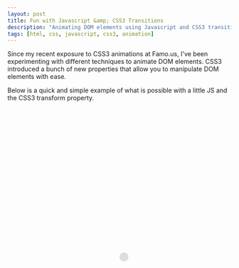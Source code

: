 ```yaml
---
layout: post
title: Fun with Javascript &amp; CSS3 Transitions
description: "Animating DOM elements using Javascript and CSS3 transitions"
tags: [html, css, javascript, css3, animation]
---
```


<p class="intro">Since my recent exposure to CSS3 animations at Famo.us, I've been experimenting
with different techniques to animate DOM elements. CSS3 introduced a bunch of
new properties that allow you to manipulate DOM elements with ease.</p>

Below is a quick and simple example of what is possible with a little JS and the
CSS3 transform property.

<div id="boxDemo"></div>

<div id="slideDemo">
  <div class="slideCircle"></div>
</div>

<style>
  #boxDemo { 
    min-height: 220px;
    margin: 20px auto;
    padding: 20px;
    position: relative;
  }

  .card {
    width: 20px;
    height: 20px;
    position: absolute;
    top: 50%;
    left: 50%;
    border-radius: 50%;
    background-color: #DEDEDE;
    box-shadow: 0px 1px 0px rgba(255,255,255,1), 0px 1px 0px rgba(0,0,0,0.1) inset;
  }

  #slideDemo {
    height: 80px;
    width: 300px;
    margin: 0 auto;
    position: relative;
  }

  .slideCircle {
    width: 20px;
    height: 20px;
    position: absolute;
    top: 50%;
    left: 50%;
    border-radius: 50%;
    background-color: #DEDEDE;
    box-shadow: 0px 1px 0px rgba(255,255,255,1), 0px 1px 0px rgba(0,0,0,0.1) inset;
  }
</style>

<script>
  (function(){

    var num = 25;
    var demo = document.getElementById('boxDemo');

    for(var i = 0; i < num; i++) {
      var card = document.createElement("div");
      card.className = "card";
      demo.appendChild(card);
    }

    var cards = document.getElementsByClassName('card');

    var move = function(el, options, callback) {
      callback = callback || function(){ return this; };

      options = {
        x: options.x || 0,
        y: options.y || 0,
        duration: options.duration || 0.25,
        delay: options.delay || 0,
        easing: options.easing || "ease-in-out"
      };

      el.style['-webkit-transition-property'] = "-webkit-transform";
      el.style['-webkit-transition-duration'] = options.duration + "s";
      el.style['-webkit-transition-delay'] = options.delay + "s";
      el.style['-webkit-transition-timing-function'] = options.easing;
      el.style['-webkit-transform'] = "translate(" + options.x + "px, " + options.y + "px)";

      var that = el;
      el.addEventListener('webkitTransitionEnd', 
        function( event ) {
          callback(that);
        }, false );
      return el;
    }

    var moveCards = function(arr, callback, x, y, i) {
      callback = callback || function(){};
      if(i > arr.length - 1) {
        callback();
        return;
      }

      var margin = 20;
      var numInRow = 5;
      var i = i || 0;
      var x = (x != undefined) ? x : 0;
      var y = (y != undefined) ? y : -Math.floor((arr[i].offsetWidth + margin) * Math.floor(((arr.length / numInRow) / 2)));
      var arr = arr || [];

      if(i % numInRow) {
        x += arr[i].offsetWidth + margin;
      } else {
        x = -Math.floor((arr[i].offsetWidth + margin) * Math.floor((numInRow / 2)));
        if(i != 0) {
          y += arr[i].offsetHeight + margin;
        }
      }

      move(arr[i], { x: x, y: y }, function(el) {
        moveCards(arr, callback, x, y, i + 1);
      });

    };

    moveCards(cards, function(){
      console.log('Animation complete');
    });

    // -----------------------------------------------------------------
    // Slide Demo ------------------------------------------------------
    // -----------------------------------------------------------------

    var slideCircle = document.getElementsByClassName('slideCircle')[0];
    var slideX = -100;

    setInterval(function(){
      slideX = (slideX < 0) ? 150 : -150;
      move(slideCircle, { x: slideX });
    }, 1250);
    


  })();

</script>
